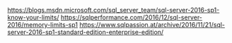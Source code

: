 https://blogs.msdn.microsoft.com/sql_server_team/sql-server-2016-sp1-know-your-limits/
https://sqlperformance.com/2016/12/sql-server-2016/memory-limits-sp1
https://www.sqlpassion.at/archive/2016/11/21/sql-server-2016-sp1-standard-edition-enterprise-edition/